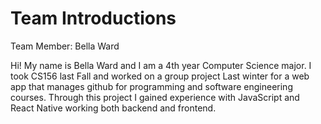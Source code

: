 # Team Introductions

Team Member: Bella Ward

Hi! My name is Bella Ward and I am a 4th year Computer Science major. I took CS156 last Fall and worked on a group project Last winter for a web app that manages github for programming and software engineering courses. Through this project I gained experience with JavaScript and React Native working both backend and frontend.  

